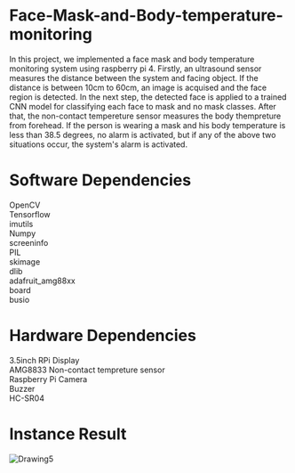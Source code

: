 # Face-Mask-and-Body-temperature-monitoring
In this project, we implemented a face mask and body temperature monitoring system using raspberry pi 4. Firstly, an ultrasound sensor measures the distance between the system and facing object. If the distance is between 10cm to 60cm, an image is acquised and the face region is detected. In the next step, the detected face is applied to a trained CNN model for classifying each face to mask and no mask classes. After that, the non-contact tempereture sensor measures the body thempreture from forehead. If the person is wearing a mask and his body temperature is less than 38.5 degrees, no alarm is activated, but if any of the above two situations occur, the system's alarm is activated.
# Software Dependencies 
OpenCV <br /> Tensorflow <br /> imutils <br /> Numpy <br /> screeninfo <br />  PIL <br /> skimage <br />  dlib <br />  adafruit_amg88xx <br /> board <br /> busio <br />
# Hardware Dependencies 
3.5inch RPi Display <br />
AMG8833 Non-contact tempreture sensor <br />
Raspberry Pi Camera <br /> 
Buzzer <br /> 
HC-SR04 <br /> 
# Instance Result 
![Drawing5](https://user-images.githubusercontent.com/32155999/185734082-1ce59b0b-93b0-4a3d-a751-070ce77c366a.png)

